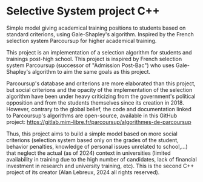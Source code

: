 # Selective System project C++
Simple model giving academical training positions to students based on standard criterions, using Gale-Shapley's algorithm. Inspired by the French selection system Parcoursup for higher academical training.

This project is an implementation of a selection algorithm for students and trainings post-high school. This project is inspired by French selection system Parcoursup (successor of "Admission Post-Bac") who uses Gale-Shapley's algorithm to aim the same goals as this project. 

Parcoursup's database and criterions are more elaborated than this project, but social criterions and the opacity of the implementation of the selection algorithm have been under heavy criticizing from the government's political opposition and from the students themselves since its creation in 2018. However, contrary to the global belief, the code and documentation linked to Parcoursup's algorithms are open-source, available in this GitHub project: https://gitlab.mim-libre.fr/parcoursup/algorithmes-de-parcoursup

Thus, this project aims to build a simple model based on more social criterions (selection system based only on the grades of the student, behavior penalties, knowledge of personal issues unrelated to school,...) that neglect the actual (as of 2024) context in universities (limited availability in training due to the high number of candidates, lack of financial investment in research and university training, etc). This is the second C++ project of its creator (Alan Lebreux, 2024 all rights reserved).
